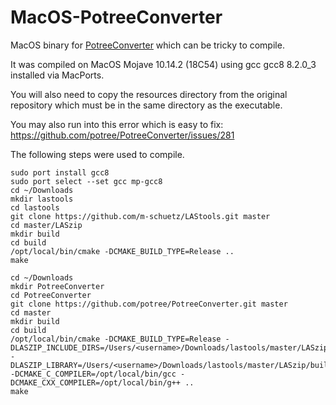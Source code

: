 # MacOS-PotreeConverter

MacOS binary for [PotreeConverter](https://github.com/potree/PotreeConverter) which can be tricky to compile.

It was compiled on MacOS Mojave 10.14.2 (18C54) using gcc gcc8 8.2.0_3 installed via MacPorts.

You will also need to copy the resources directory from the original repository which must be in the same directory as the executable.

You may also run into this error which is easy to fix:
https://github.com/potree/PotreeConverter/issues/281

The following steps were used to compile.

```
sudo port install gcc8
sudo port select --set gcc mp-gcc8
cd ~/Downloads
mkdir lastools
cd lastools
git clone https://github.com/m-schuetz/LAStools.git master
cd master/LASzip
mkdir build
cd build
/opt/local/bin/cmake -DCMAKE_BUILD_TYPE=Release ..
make

cd ~/Downloads
mkdir PotreeConverter
cd PotreeConverter
git clone https://github.com/potree/PotreeConverter.git master
cd master
mkdir build
cd build
/opt/local/bin/cmake -DCMAKE_BUILD_TYPE=Release -DLASZIP_INCLUDE_DIRS=/Users/<username>/Downloads/lastools/master/LASzip/dll/ -DLASZIP_LIBRARY=/Users/<username>/Downloads/lastools/master/LASzip/build/src/liblaszip.dylib -DCMAKE_C_COMPILER=/opt/local/bin/gcc -DCMAKE_CXX_COMPILER=/opt/local/bin/g++ ..
make
```

